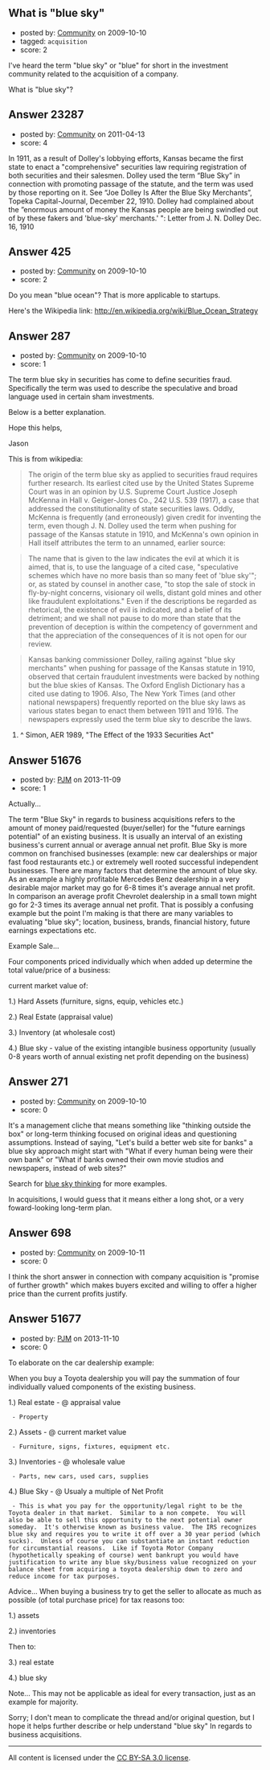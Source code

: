 ## What is "blue sky"

- posted by: [Community](https://stackexchange.com/users/-1/-1-community) on 2009-10-10
- tagged: `acquisition`
- score: 2

I've heard the term "blue sky" or "blue" for short in the investment community related to the acquisition of a company.

What is "blue sky"?


## Answer 23287

- posted by: [Community](https://stackexchange.com/users/-1/-1-community) on 2011-04-13
- score: 4

In 1911, as a result of Dolley's lobbying efforts, Kansas became the first state to enact a "comprehensive" securities law requiring registration of both securities and their salesmen. Dolley used the term “Blue Sky” in connection with promoting passage of the statute, and the term was used by those reporting on it. See “Joe Dolley Is After the Blue Sky Merchants”, Topeka Capital-Journal, December 22, 1910.
Dolley had complained about the ”enormous amount of money the Kansas people are being swindled out of by these fakers and 'blue-sky' merchants.' ": Letter from J. N. Dolley Dec. 16, 1910


## Answer 425

- posted by: [Community](https://stackexchange.com/users/-1/-1-community) on 2009-10-10
- score: 2

Do you mean "blue ocean"?  That is more applicable to startups.

Here's the Wikipedia link: http://en.wikipedia.org/wiki/Blue_Ocean_Strategy


## Answer 287

- posted by: [Community](https://stackexchange.com/users/-1/-1-community) on 2009-10-10
- score: 1

The term blue sky in securities has come to define securities fraud.  Specifically the term was used to describe the speculative and broad language used in certain sham investments.  

Below is a better explanation. 

Hope this helps,

Jason

This is from wikipedia:

> The origin of the term blue sky as applied to securities fraud requires further research. Its earliest cited use by the United States Supreme Court was in an opinion by U.S. Supreme Court Justice Joseph McKenna in Hall v. Geiger-Jones Co., 242 U.S. 539 (1917), a case that addressed the constitutionality of state securities laws. Oddly, McKenna is frequently (and erroneously) given credit for inventing the term, even though J. N. Dolley used the term when pushing for passage of the Kansas statute in 1910, and McKenna's own opinion in Hall itself attributes the term to an unnamed, earlier source:

> The name that is given to the law indicates the evil at which it is aimed, that is, to use the language of a cited case, "speculative schemes which have no more basis than so many feet of 'blue sky'"; or, as stated by counsel in another case, "to stop the sale of stock in fly-by-night concerns, visionary oil wells, distant gold mines and other like fraudulent exploitations." Even if the descriptions be regarded as rhetorical, the existence of evil is indicated, and a belief of its detriment; and we shall not pause to do more than state that the prevention of deception is within the competency of government and that the appreciation of the consequences of it is not open for our review.

> Kansas banking commissioner Dolley, railing against "blue sky merchants" when pushing for passage of the Kansas statute in 1910, observed that certain fraudulent investments were backed by nothing but the blue skies of Kansas. The Oxford English Dictionary has a cited use dating to 1906. Also, The New York Times (and other national newspapers) frequently reported on the blue sky laws as various states began to enact them between 1911 and 1916. The newspapers expressly used the term blue sky to describe the laws.

   1. ^ Simon, AER 1989, "The Effect of the 1933 Securities Act"



## Answer 51676

- posted by: [PJM](https://stackexchange.com/users/-1/29628-pjm) on 2013-11-09
- score: 1

<p>Actually...  </p>

<p>The term "Blue Sky" in regards to business acquisitions refers to the amount of money paid/requested (buyer/seller) for the "future earnings potential" of an existing business.  It is usually an interval of an existing business's current annual or average annual net profit.  Blue Sky is more common on franchised businesses (example: new car dealerships or major fast food restaurants etc.) or extremely well rooted successful independent businesses.  There are many factors that determine the amount of blue sky.  As an example a highly profitable Mercedes Benz dealership in a very desirable major market may go for 6-8 times it's average annual net profit.  In comparison an average profit Chevrolet dealership in a small town might go for 2-3 times its average annual net profit.  That is possibly a confusing example but the point I'm making is that there are many variables to evaluating "blue sky"; location, business, brands, financial history, future earnings expectations etc.</p>

<p>Example Sale...</p>

<p>Four components priced individually which when added up determine the total value/price of a business:</p>

<p>current market value of:</p>

<p>1.) Hard Assets (furniture, signs, equip, vehicles etc.)</p>

<p>2.) Real Estate (appraisal value)</p>

<p>3.) Inventory (at wholesale cost)</p>

<p>4.) Blue sky - value of the existing intangible business opportunity (usually 0-8 years worth of annual existing net profit depending on the business)</p>



## Answer 271

- posted by: [Community](https://stackexchange.com/users/-1/-1-community) on 2009-10-10
- score: 0

<p>It's a management cliche that means something like "thinking outside the box" or long-term thinking focused on original ideas and questioning assumptions.  Instead of saying, "Let's build a better web site for banks" a blue sky approach might start with "What if every human being were their own bank" or "What if banks owned their own movie studios and newspapers, instead of web sites?"</p>

<p>Search for <a href="http://www.google.com/search?q=blue+sky+thinking" rel="nofollow">blue sky thinking</a> for more examples.</p>

<p>In acquisitions, I would guess that it means either a long shot, or a very foward-looking long-term plan.</p>



## Answer 698

- posted by: [Community](https://stackexchange.com/users/-1/-1-community) on 2009-10-11
- score: 0

I think the short answer in connection with company acquisition is "promise of further growth" which makes buyers excited and willing to offer a higher price than the current profits justify.


## Answer 51677

- posted by: [PJM](https://stackexchange.com/users/-1/29628-pjm) on 2013-11-10
- score: 0

<p>To elaborate on the car dealership example:</p>

<p>When you buy a Toyota dealership you will pay the summation of four individually valued components of the existing business.</p>

<p>1.) Real estate - @ appraisal value</p>

<pre><code> - Property
</code></pre>

<p>2.) Assets - @ current market value</p>

<pre><code> - Furniture, signs, fixtures, equipment etc.
</code></pre>

<p>3.) Inventories - @ wholesale value</p>

<pre><code> - Parts, new cars, used cars, supplies
</code></pre>

<p>4.) Blue Sky - @ Usualy a multiple of Net Profit</p>

<pre><code> - This is what you pay for the opportunity/legal right to be the Toyota dealer in that market.  Similar to a non compete.  You will also be able to sell this opportunity to the next potential owner someday.  It's otherwise known as business value.  The IRS recognizes blue sky and requires you to write it off over a 30 year period (which sucks).  Unless of course you can substantiate an instant reduction for circumstantial reasons.  Like if Toyota Motor Company (hypothetically speaking of course) went bankrupt you would have justification to write any blue sky/business value recognized on your balance sheet from acquiring a toyota dealership down to zero and reduce income for tax purposes.
</code></pre>

<p>Advice...  When buying a business try to get the seller to allocate as much as possible (of total purchase price) for tax reasons too:</p>

<p>1.) assets </p>

<p>2.) inventories</p>

<p>Then to:</p>

<p>3.) real estate </p>

<p>4.) blue sky</p>

<p>Note... This may not be applicable as ideal for every transaction, just as an example for majority.</p>

<p>Sorry; I don't mean to complicate the thread and/or original question, but I hope it helps further describe or help understand  "blue sky" In regards to business acquisitions.</p>




---

All content is licensed under the [CC BY-SA 3.0 license](https://creativecommons.org/licenses/by-sa/3.0/).
